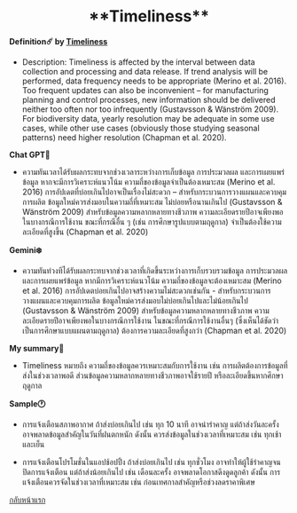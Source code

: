 <center><h1>**Timeliness**</h1></center>  

**Definition☄️ by [Timeliness](https://rdm.mpdl.mpg.de/before-research/data-quality/)**

- Description: Timeliness is affected by the interval between data collection and processing and data release. If trend analysis will be performed, data frequency needs to be appropriate (Merino et al. 2016). Too frequent updates can also be inconvenient – for manufacturing planning and control processes, new information should be delivered neither too often nor too infrequently (Gustavsson & Wänström 2009). For biodiversity data, yearly resolution may be adequate in some use cases, while other use cases (obviously those studying seasonal patterns) need higher resolution (Chapman et al. 2020).

**Chat GPT🤖**

- ความทันเวลาได้รับผลกระทบจากช่วงเวลาระหว่างการเก็บข้อมูล การประมวลผล และการเผยแพร่ข้อมูล หากจะมีการวิเคราะห์แนวโน้ม ความถี่ของข้อมูลจำเป็นต้องเหมาะสม (Merino et al. 2016) การอัปเดตที่บ่อยเกินไปอาจเป็นเรื่องไม่สะดวก – สำหรับกระบวนการวางแผนและควบคุมการผลิต ข้อมูลใหม่ควรส่งมอบในความถี่ที่เหมาะสม ไม่บ่อยหรือนานเกินไป (Gustavsson & Wänström 2009) สำหรับข้อมูลความหลากหลายทางชีวภาพ ความละเอียดรายปีอาจเพียงพอในบางกรณีการใช้งาน ขณะที่กรณีอื่น ๆ (เช่น การศึกษารูปแบบตามฤดูกาล) จำเป็นต้องใช้ความละเอียดที่สูงขึ้น (Chapman et al. 2020)

**Gemini❄️**

- ความทันท่วงทีได้รับผลกระทบจากช่วงเวลาที่เกิดขึ้นระหว่างการเก็บรวบรวมข้อมูล การประมวลผล และการเผยแพร่ข้อมูล หากมีการวิเคราะห์แนวโน้ม ความถี่ของข้อมูลจะต้องเหมาะสม (Merino et al. 2016) การอัปเดตบ่อยเกินไปอาจสร้างความไม่สะดวกเช่นกัน - สำหรับกระบวนการวางแผนและควบคุมการผลิต ข้อมูลใหม่ควรส่งมอบไม่บ่อยเกินไปและไม่น้อยเกินไป (Gustavsson & Wänström 2009) สำหรับข้อมูลความหลากหลายทางชีวภาพ ความละเอียดรายปีอาจเพียงพอในบางกรณีการใช้งาน ในขณะที่กรณีการใช้งานอื่นๆ (ซึ่งเห็นได้ชัดว่าเป็นการศึกษาแบบแผนตามฤดูกาล) ต้องการความละเอียดที่สูงกว่า (Chapman et al. 2020)

**My summary📖**

- Timeliness หมายถึง ความถี่ของข้อมูลควรเหมาะสมกับการใช้งาน เช่น การผลิตต้องการข้อมูลที่ส่งในช่วงเวลาพอดี ส่วนข้อมูลความหลากหลายทางชีวภาพอาจใช้รายปี หรือละเอียดขึ้นหากศึกษาฤดูกาล

**Sample🕐**

- การแจ้งเตือนสภาพอากาศ
ถ้าส่งบ่อยเกินไป เช่น ทุก 10 นาที อาจน่ารำคาญ แต่ถ้าส่งวันละครั้ง อาจพลาดข้อมูลสำคัญในวันที่ฝนตกหนัก ดังนั้น ควรส่งข้อมูลในช่วงเวลาที่เหมาะสม เช่น ทุกเช้าและเย็น

- การแจ้งเตือนโปรโมชั่นในแอปช้อปปิ้ง
ถ้าส่งบ่อยเกินไป เช่น ทุกชั่วโมง อาจทำให้ผู้ใช้รำคาญจนปิดการแจ้งเตือน แต่ถ้าส่งน้อยเกินไป เช่น เดือนละครั้ง อาจพลาดโอกาสดึงดูดลูกค้า ดังนั้น การแจ้งเตือนควรจัดในช่วงเวลาที่เหมาะสม เช่น ก่อนเทศกาลสำคัญหรือช่วงลดราคาพิเศษ

[กลับหน้าแรก](https://deldel-p.github.io)
